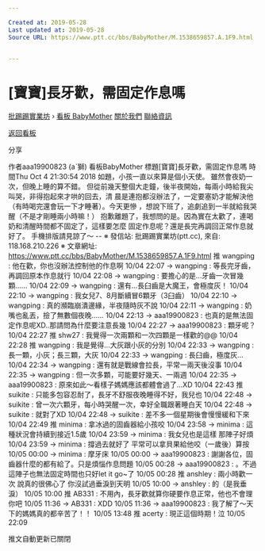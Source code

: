 ```yaml
---

Created at: 2019-05-28
Last updated at: 2019-05-28
Source URL: https://www.ptt.cc/bbs/BabyMother/M.1538659857.A.1F9.html


---
```


# [寶寶]長牙歡，需固定作息嗎


[批踢踢實業坊](https://www.ptt.cc/bbs/) › [看板 BabyMother](https://www.ptt.cc/bbs/BabyMother/index.html) [關於我們](https://www.ptt.cc/about.html) [聯絡資訊](https://www.ptt.cc/contact.html)

[返回看板](https://www.ptt.cc/bbs/BabyMother/index.html)

分享

作者aaa19900823 (aˋ獅)
看板BabyMother
標題\[寶寶\]長牙歡，需固定作息嗎
時間Thu Oct 4 21:30:54 2018
如題，小孩一直以來算是個小天使。 雖然會夜奶一次，但晚上睡的算不錯。 但從前幾天整個大走鐘，後半夜開始，每兩小時給我尖叫哭，非得抱起來才哄的回去，清 晨是連抱都沒辦法了，一定要塞奶才能解決他（有時喝完還會玩一下才睡著）。今天更慘 ，想說下班了，追劇追到一半就給我哭醒（不是才剛睡兩小時嘛！） 抱歉離題了，我想問的是。因為實在太歡了，連喝奶和清醒時間都不固定了，這樣要怎麼 固定作息呢？還是長完再調回正常作息就好了。 手機排版請見諒了～ -- ※ 發信站: 批踢踢實業坊(ptt.cc), 來自: 118.168.210.226 ※ 文章網址: <https://www.ptt.cc/bbs/BabyMother/M.1538659857.A.1F9.html>
推 wangping : 他在歡，你也沒辦法控制他的作息啊 10/04 22:07
→ wangping : 等長完牙齒，再調回原本作息就行 10/04 22:08
→ wangping : 要擔心的是...牙齒一次冒幾顆...... 10/04 22:09
→ wangping : 還有...長臼齒是大魔王，會極度灰！ 10/04 22:10
→ wangping : 我女兒7、8月斷續冒6顆牙（3臼齒） 10/04 22:10
→ wangping : 真的瀕臨崩潰邊緣，半夜隨時灰不說 10/04 22:11
→ wangping : 奶嘴也亂丟，撿了無數個夜晚...... 10/04 22:13
→ aaa19900823 : 也真的是無法固定作息呢XD..那請問為什麼要注意長幾 10/04 22:27
→ aaa19900823 : 顆牙呢？ 10/04 22:27
推 shw27 : 我覺得一次兩顆和一次四顆是一樣歡的@@ 10/04 22:28
推 wangping : 我是覺得...大灰跟小灰的分別 10/04 22:33
→ wangping : 長一顆，小灰；長三顆，大灰 10/04 22:33
→ wangping : 長臼齒，極度灰... 10/04 22:34
→ wangping : 還有就是戰線會拉長，平常一兩天後沒事 10/04 22:35
→ wangping : 但一次多顆，可能要好幾天、一兩週 10/04 22:35
→ aaa19900823 : 原來如此～看樣子媽媽應該都體會過了...XD 10/04 22:43
推 suikite : 只能多包容忍耐了，長牙不舒服夜晚睡得不好，我兒也 10/04 22:48
→ suikite : 曾一次六顆牙，每小時哭醒一次，幸好全職跟著睡白天 10/04 22:48
→ suikite : 就對了XD 10/04 22:48
→ suikite : 差不多一個星期後會慢慢緩和下來 10/04 22:49
推 minima : 拿冰過的固齒器給小孩咬 10/04 23:58
→ minima : 這種狀況會持續到接近1.5歲 10/04 23:59
→ minima : 我女兒也是這樣 那陣子好煩 10/04 23:59
→ minima : 撐過去就好了 平常可以拿貝果給他咬（一歲後）算按 10/05 00:00
→ minima : 摩牙床 10/05 00:00
→ aaa19900823 : 謝謝各位，固齒器什麼的都有給了。只是煩惱作息問題 10/05 00:28
→ aaa19900823 : 。不過這陣子也無法固定時間也只好let it go~了 10/05 00:28
推 anshley : 兩小時歡一次 說真的很佛心了 你沒試過垂淚到天明 10/05 10:00
→ anshley : 的（是我垂淚） 10/05 10:00
推 AB331 : 不用內，長牙歡就算你硬要作息正常，他也不會理你吧 10/05 11:36
→ AB331 : XDD 10/05 11:36
→ aaa19900823 : 我了解了～天下的媽媽真的都辛苦了！！ 10/05 13:48
推 acerty : 現正這個時期！泣 10/05 22:09

推文自動更新已關閉

